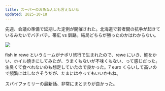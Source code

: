 ```yaml
---
title: スーパーのお魚なんとも言えないな
updated: 2025-10-18
---
```

先週、会議の準備で延期した定例が開催された。北海道で若者間の抗争が起きているみたいでバチバチ。帯広 vs 釧路。結局どちらが勝ったのかはわからない。

![](https://i.imgur.com/CVuGpTJ.jpeg)

fish in rewe というミームがナポリ旅行で生まれたので、rewe にいき、鮭をかい、ホイル焼きにしてみたが、うまくもないが不味くもない、って感じだった。生臭くて食べれないのも想定していたので良かった。7 euro くらいして高いので頻繁にはしなさそうだが、たまにはやってもいいかもね。

スパイファミリーの最新話、非常にまとまりが良かった。